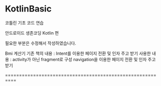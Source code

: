 # KotlinBasic
코틀린 기초 코드 연습

안드로이드 생존코딩 Kotlin 편 

필요한 부분은 수정해서 작성하였습니다.

Bmi 계산기 
기존 책의 내용 : Intent를 이용한 페이지 전환 및 인자 주고 받기
사용한 내용 : activity가 아닌 fragment로 구성 navigation을 이용한 페이지 전환 및 인자 주고 받기

==========================================================
